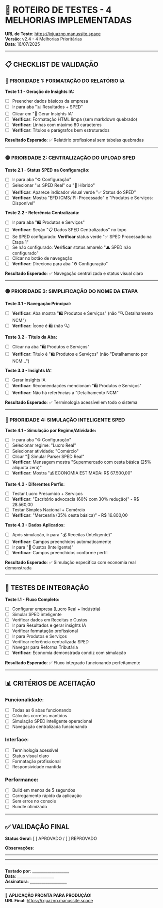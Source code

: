 # 🧪 ROTEIRO DE TESTES - 4 MELHORIAS IMPLEMENTADAS

**URL de Teste**: https://ixjuaznp.manussite.space  
**Versão**: v2.4 - 4 Melhorias Prioritárias  
**Data**: 16/07/2025

---

## 📋 **CHECKLIST DE VALIDAÇÃO**

### **🔴 PRIORIDADE 1: FORMATAÇÃO DO RELATÓRIO IA**

**Teste 1.1 - Geração de Insights IA:**
- [ ] Preencher dados básicos da empresa
- [ ] Ir para aba "📊 Resultados + SPED"
- [ ] Clicar em "🤖 Gerar Insights IA"
- [ ] **Verificar**: Formatação HTML limpa (sem markdown quebrado)
- [ ] **Verificar**: Linhas com máximo 80 caracteres
- [ ] **Verificar**: Títulos e parágrafos bem estruturados

**Resultado Esperado**: ✅ Relatório profissional sem tabelas quebradas

---

### **🟡 PRIORIDADE 2: CENTRALIZAÇÃO DO UPLOAD SPED**

**Teste 2.1 - Status SPED na Configuração:**
- [ ] Ir para aba "⚙️ Configuração"
- [ ] Selecionar "📊 SPED Real" ou "🔄 Híbrido"
- [ ] **Verificar**: Aparece indicador visual verde "✅ Status do SPED"
- [ ] **Verificar**: Mostra "EFD ICMS/IPI: Processado" e "Produtos e Serviços: Disponível"

**Teste 2.2 - Referência Centralizada:**
- [ ] Ir para aba "🛍️ Produtos e Serviços"
- [ ] **Verificar**: Seção "📋 Dados SPED Centralizados" no topo
- [ ] Se SPED configurado: **Verificar** status verde "✅ SPED Processado na Etapa 1"
- [ ] Se não configurado: **Verificar** status amarelo "⚠️ SPED não configurado"
- [ ] Clicar no botão de navegação
- [ ] **Verificar**: Direciona para aba "⚙️ Configuração"

**Resultado Esperado**: ✅ Navegação centralizada e status visual claro

---

### **🟢 PRIORIDADE 3: SIMPLIFICAÇÃO DO NOME DA ETAPA**

**Teste 3.1 - Navegação Principal:**
- [ ] **Verificar**: Aba mostra "🛍️ Produtos e Serviços" (não "🔍 Detalhamento NCM")
- [ ] **Verificar**: Ícone é 🛍️ (não 🔍)

**Teste 3.2 - Título da Aba:**
- [ ] Clicar na aba "🛍️ Produtos e Serviços"
- [ ] **Verificar**: Título é "🛍️ Produtos e Serviços" (não "Detalhamento por NCM...")

**Teste 3.3 - Insights IA:**
- [ ] Gerar insights IA
- [ ] **Verificar**: Recomendações mencionam "🛍️ Produtos e Serviços"
- [ ] **Verificar**: Não há referências a "Detalhamento NCM"

**Resultado Esperado**: ✅ Terminologia acessível em todo o sistema

---

### **🔵 PRIORIDADE 4: SIMULAÇÃO INTELIGENTE SPED**

**Teste 4.1 - Simulação por Regime/Atividade:**
- [ ] Ir para aba "⚙️ Configuração"
- [ ] Selecionar regime: "Lucro Real"
- [ ] Selecionar atividade: "Comércio"
- [ ] Clicar "🔄 Simular Parser SPED Real"
- [ ] **Verificar**: Mensagem mostra "Supermercado com cesta básica (25% alíquota zero)"
- [ ] **Verificar**: Mostra "💰 ECONOMIA ESTIMADA: R$ 67.500,00"

**Teste 4.2 - Diferentes Perfis:**
- [ ] Testar Lucro Presumido + Serviços
- [ ] **Verificar**: "Escritório advocacia (60% com 30% redução)" - R$ 28.560,00
- [ ] Testar Simples Nacional + Comércio  
- [ ] **Verificar**: "Mercearia (35% cesta básica)" - R$ 16.800,00

**Teste 4.3 - Dados Aplicados:**
- [ ] Após simulação, ir para "💰 Receitas (Inteligente)"
- [ ] **Verificar**: Campos preenchidos automaticamente
- [ ] Ir para "💸 Custos (Inteligente)"
- [ ] **Verificar**: Campos preenchidos conforme perfil

**Resultado Esperado**: ✅ Simulação específica com economia real demonstrada

---

## 🎯 **TESTES DE INTEGRAÇÃO**

**Teste I.1 - Fluxo Completo:**
- [ ] Configurar empresa (Lucro Real + Indústria)
- [ ] Simular SPED inteligente
- [ ] Verificar dados em Receitas e Custos
- [ ] Ir para Resultados e gerar insights IA
- [ ] Verificar formatação profissional
- [ ] Ir para Produtos e Serviços
- [ ] Verificar referência centralizada SPED
- [ ] Navegar para Reforma Tributária
- [ ] **Verificar**: Economia demonstrada condiz com simulação

**Resultado Esperado**: ✅ Fluxo integrado funcionando perfeitamente

---

## 📊 **CRITÉRIOS DE ACEITAÇÃO**

### **Funcionalidade:**
- [ ] Todas as 6 abas funcionando
- [ ] Cálculos corretos mantidos
- [ ] Simulação SPED inteligente operacional
- [ ] Navegação centralizada funcionando

### **Interface:**
- [ ] Terminologia acessível
- [ ] Status visual claro
- [ ] Formatação profissional
- [ ] Responsividade mantida

### **Performance:**
- [ ] Build em menos de 5 segundos
- [ ] Carregamento rápido da aplicação
- [ ] Sem erros no console
- [ ] Bundle otimizado

---

## ✅ **VALIDAÇÃO FINAL**

**Status Geral**: [ ] APROVADO / [ ] REPROVADO

**Observações**:
_____________________________________
_____________________________________
_____________________________________

**Testado por**: ___________________  
**Data**: ___________________  
**Assinatura**: ___________________

---

**🚀 APLICAÇÃO PRONTA PARA PRODUÇÃO!**  
**URL Final**: https://ixjuaznp.manussite.space

